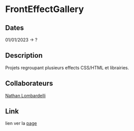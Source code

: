 # FrontEffectGallery

## Dates

01/01/2023 -> ?

## Description

Projets regroupant plusieurs effects CSS/HTML et librairies.

## Collaborateurs

[Nathan Lombardelli](https://github.com/NathanLombardelli) <br>


## Link

lien ver la [page](https://nathanlombardelli.github.io/FrontEffectGallery/index.html)
